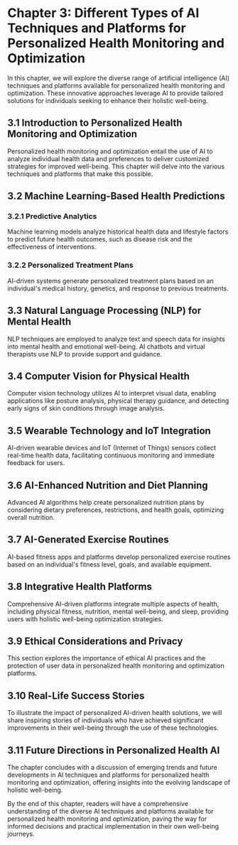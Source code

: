 Chapter 3: Different Types of AI Techniques and Platforms for Personalized Health Monitoring and Optimization
=============================================================================================================

In this chapter, we will explore the diverse range of artificial intelligence (AI) techniques and platforms available for personalized health monitoring and optimization. These innovative approaches leverage AI to provide tailored solutions for individuals seeking to enhance their holistic well-being.

3.1 Introduction to Personalized Health Monitoring and Optimization
-------------------------------------------------------------------

Personalized health monitoring and optimization entail the use of AI to analyze individual health data and preferences to deliver customized strategies for improved well-being. This chapter will delve into the various techniques and platforms that make this possible.

3.2 Machine Learning-Based Health Predictions
---------------------------------------------

### 3.2.1 Predictive Analytics

Machine learning models analyze historical health data and lifestyle factors to predict future health outcomes, such as disease risk and the effectiveness of interventions.

### 3.2.2 Personalized Treatment Plans

AI-driven systems generate personalized treatment plans based on an individual's medical history, genetics, and response to previous treatments.

3.3 Natural Language Processing (NLP) for Mental Health
-------------------------------------------------------

NLP techniques are employed to analyze text and speech data for insights into mental health and emotional well-being. AI chatbots and virtual therapists use NLP to provide support and guidance.

3.4 Computer Vision for Physical Health
---------------------------------------

Computer vision technology utilizes AI to interpret visual data, enabling applications like posture analysis, physical therapy guidance, and detecting early signs of skin conditions through image analysis.

3.5 Wearable Technology and IoT Integration
-------------------------------------------

AI-driven wearable devices and IoT (Internet of Things) sensors collect real-time health data, facilitating continuous monitoring and immediate feedback for users.

3.6 AI-Enhanced Nutrition and Diet Planning
-------------------------------------------

Advanced AI algorithms help create personalized nutrition plans by considering dietary preferences, restrictions, and health goals, optimizing overall nutrition.

3.7 AI-Generated Exercise Routines
----------------------------------

AI-based fitness apps and platforms develop personalized exercise routines based on an individual's fitness level, goals, and available equipment.

3.8 Integrative Health Platforms
--------------------------------

Comprehensive AI-driven platforms integrate multiple aspects of health, including physical fitness, nutrition, mental well-being, and sleep, providing users with holistic well-being optimization strategies.

3.9 Ethical Considerations and Privacy
--------------------------------------

This section explores the importance of ethical AI practices and the protection of user data in personalized health monitoring and optimization platforms.

3.10 Real-Life Success Stories
------------------------------

To illustrate the impact of personalized AI-driven health solutions, we will share inspiring stories of individuals who have achieved significant improvements in their well-being through the use of these technologies.

3.11 Future Directions in Personalized Health AI
------------------------------------------------

The chapter concludes with a discussion of emerging trends and future developments in AI techniques and platforms for personalized health monitoring and optimization, offering insights into the evolving landscape of holistic well-being.

By the end of this chapter, readers will have a comprehensive understanding of the diverse AI techniques and platforms available for personalized health monitoring and optimization, paving the way for informed decisions and practical implementation in their own well-being journeys.
